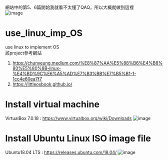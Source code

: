 網站中的第5、6篇開始我就看不太懂了QAQ，所以大概就做到這裡  
![image](https://github.com/unshun0120/use_linux_imp_OS/assets/79517348/3ea45cbe-2a27-4aa2-a82b-2177c5ca9d08)  


# use_linux_imp_OS
use linux to implement OS  
該project參考網站  
1. https://chunyeung.medium.com/%E8%87%AA%E5%88%B6%E4%B8%80%E5%80%8B-linux-%E4%BD%9C%E6%A5%AD%E7%B3%BB%E7%B5%B1-1-1cc4e60ea7f7  
2. https://littleosbook.github.io/

# Install virtual machine 
VirtualBox 7.0.18 : https://www.virtualbox.org/wiki/Downloads
![image](https://github.com/unshun0120/use_linux_imp_OS/assets/79517348/34a14005-ba07-444f-94fe-a3c892893afd)


# Install Ubuntu Linux ISO image file
Ubuntu18.04 LTS : https://releases.ubuntu.com/18.04/
![image](https://github.com/unshun0120/use_linux_imp_OS/assets/79517348/be96a9b4-969d-43d5-bbe9-68b4c65692b3)



